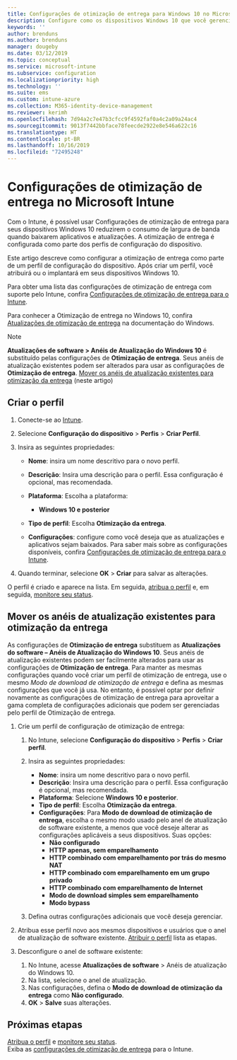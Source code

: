 ```yaml
---
title: Configurações de otimização de entrega para Windows 10 no Microsoft Intune – Azure | Microsoft Docs
description: Configure como os dispositivos Windows 10 que você gerencia com o Intune usam a otimização de entrega. No Intune, crie um perfil de configuração de dispositivo para instalar as atualizações da Internet. Veja também como substituir os anéis de atualização existentes com um perfil de otimização de entrega.
keywords: ''
author: brenduns
ms.author: brenduns
manager: dougeby
ms.date: 03/12/2019
ms.topic: conceptual
ms.service: microsoft-intune
ms.subservice: configuration
ms.localizationpriority: high
ms.technology: ''
ms.suite: ems
ms.custom: intune-azure
ms.collection: M365-identity-device-management
ms.reviewer: kerimh
ms.openlocfilehash: 7d94a2c7e47b3cfcc9f4592faf0a4c2a09a24ac4
ms.sourcegitcommit: 9013f7442bbface78feecde2922e8e546a622c16
ms.translationtype: HT
ms.contentlocale: pt-BR
ms.lasthandoff: 10/16/2019
ms.locfileid: "72495248"
---
```

# <a name="delivery-optimization-settings-in-microsoft-intune"></a>Configurações de otimização de entrega no Microsoft Intune

Com o Intune, é possível usar Configurações de otimização de entrega para seus dispositivos Windows 10 reduzirem o consumo de largura de banda quando baixarem aplicativos e atualizações. A otimização de entrega é configurada como parte dos perfis de configuração do dispositivo.  

Este artigo descreve como configurar a otimização de entrega como parte de um perfil de configuração do dispositivo. Após criar um perfil, você atribuirá ou o implantará em seus dispositivos Windows 10. 

Para obter uma lista das configurações de otimização de entrega com suporte pelo Intune, confira [Configurações de otimização de entrega para o Intune](../delivery-optimization-settings.md).  

Para conhecer a Otimização de entrega no Windows 10, confira [Atualizações de otimização de entrega](https://docs.microsoft.com/windows/deployment/update/waas-delivery-optimization) na documentação do Windows.  


> [!NOTE]
> **Atualizações de software > Anéis de Atualização do Windows 10** é substituído pelas configurações de **Otimização de entrega**. Seus anéis de atualização existentes podem ser alterados para usar as configurações de **Otimização de entrega**. [Mover os anéis de atualização existentes para otimização da entrega](#move-existing-update-rings-to-delivery-optimization) (neste artigo) 
## <a name="create-the-profile"></a>Criar o perfil

1. Conecte-se ao [Intune](https://go.microsoft.com/fwlink/?linkid=2090973).

2. Selecione **Configuração do dispositivo** > **Perfis** > **Criar Perfil**.

3. Insira as seguintes propriedades:

    - **Nome**: insira um nome descritivo para o novo perfil.
    - **Descrição**: Insira uma descrição para o perfil. Essa configuração é opcional, mas recomendada.
    - **Plataforma**: Escolha a plataforma:  

        - **Windows 10 e posterior**

    - **Tipo de perfil**: Escolha **Otimização da entrega**.
    - **Configurações**: configure como você deseja que as atualizações e aplicativos sejam baixados. Para saber mais sobre as configurações disponíveis, confira [Configurações de otimização de entrega para o Intune](../delivery-optimization-settings.md).

4. Quando terminar, selecione **OK** > **Criar** para salvar as alterações.

O perfil é criado e aparece na lista. Em seguida, [atribua o perfil](device-profile-assign.md) e, em seguida, [monitore seu status](device-profile-monitor.md).

## <a name="move-existing-update-rings-to-delivery-optimization"></a>Mover os anéis de atualização existentes para otimização da entrega

As configurações de **Otimização de entrega** substituem as **Atualizações do software – Anéis de Atualização do Windows 10**. Seus anéis de atualização existentes podem ser facilmente alterados para usar as configurações de **Otimização de entrega**. Para manter as mesmas configurações quando você criar um perfil de otimização de entrega, use o mesmo *Modo de download de otimização de entrega* e defina as mesmas configurações que você já usa. No entanto, é possível optar por definir novamente as configurações de otimização de entrega para aproveitar a gama completa de configurações adicionais que podem ser gerenciadas pelo perfil de Otimização de entrega.

1. Crie um perfil de configuração de otimização de entrega:

    1. No Intune, selecione **Configuração do dispositivo** > **Perfis** > **Criar perfil**.
    2. Insira as seguintes propriedades:

        - **Nome**: insira um nome descritivo para o novo perfil.
        - **Descrição**: Insira uma descrição para o perfil. Essa configuração é opcional, mas recomendada.
        - **Plataforma**: Selecione **Windows 10 e posterior**.
        - **Tipo de perfil**: Escolha **Otimização da entrega**.
        - **Configurações**: Para **Modo de download de otimização de entrega**, escolha o mesmo modo usado pelo anel de atualização de software existente, a menos que você deseje alterar as configurações aplicáveis a seus dispositivos. Suas opções:
            - **Não configurado**
            - **HTTP apenas, sem emparelhamento**
            - **HTTP combinado com emparelhamento por trás do mesmo NAT**
            - **HTTP combinado com emparelhamento em um grupo privado**
            - **HTTP combinado com emparelhamento de Internet**
            - **Modo de download simples sem emparelhamento**
            - **Modo bypass**
    3. Defina outras configurações adicionais que você deseja gerenciar.
1. Atribua esse perfil novo aos mesmos dispositivos e usuários que o anel de atualização de software existente. [Atribuir o perfil](device-profile-assign.md) lista as etapas.

3. Desconfigure o anel de software existente:
    1. No Intune, acesse **Atualizações de software** > Anéis de atualização do Windows 10.
    2. Na lista, selecione o anel de atualização.
    3. Nas configurações, defina o **Modo de download de otimização da entrega** como **Não configurado**.
    4. **OK** > **Salve** suas alterações.

## <a name="next-steps"></a>Próximas etapas

[Atribua o perfil](device-profile-assign.md) e [monitore seu status](device-profile-monitor.md).  
Exiba as [configurações de otimização de entrega](../delivery-optimization-settings.md) para o Intune.
